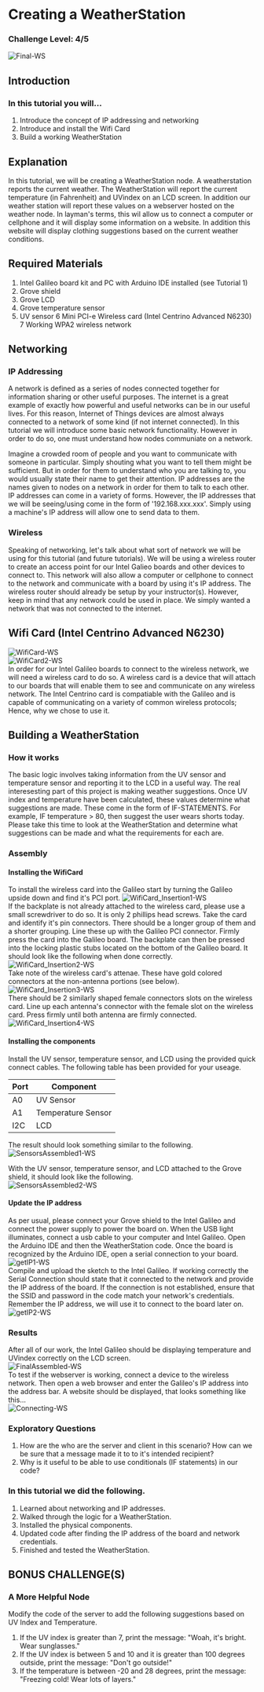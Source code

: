 
# Creating a WeatherStation
### Challenge Level: 4/5
![Final-WS](https://user-images.githubusercontent.com/22579849/32729554-0d581f54-c839-11e7-999c-7cc947be4bbe.jpg) <br />

## Introduction
### In this tutorial you will...
  1. Introduce the concept of IP addressing and networking
  2. Introduce and install the Wifi Card
  3. Build a working WeatherStation
  
## Explanation
In this tutorial, we will be creating a WeatherStation node. A weatherstation reports the current weather. The WeatherStation will report the current temperature (in Fahrenheit) and UVindex on an LCD screen. In addition our weather station will report these values on a webserver hosted on the weather node. In layman's terms, this wil allow us to connect a computer or cellphone and it will display some information on a website. In addition this website will display clothing suggestions based on the current weather conditions.
 
## Required Materials
 1. Intel Galileo board kit and PC with Arduino IDE installed (see Tutorial 1)
 2. Grove shield
 3. Grove LCD
 4. Grove temperature sensor
 5. UV sensor
 6 Mini PCI-e Wireless card (Intel Centrino Advanced N6230)
 7 Working WPA2 wireless network
 
## Networking
### IP Addressing
A network is defined as a series of nodes connected together for information sharing or other useful purposes. The internet is a great example of exactly how powerful and useful networks can be in our useful lives. For this reason, Internet of Things devices are almost always connected to a network of some kind (if not internet connected). In this tutorial we will introduce some basic network functionality. However in order to do so, one must understand how nodes communiate on a network.

Imagine a crowded room of people and you want to communicate with someone in particular. Simply shouting what you want to tell them might be sufficient. But in order for them to understand who you are talking to, you would usually state their name to get their attention. IP addresses are the names given to nodes on a network in order for them to talk to each other. IP addresses can come in a variety of forms. However, the IP addresses that we will be seeing/using come in the form of '192.168.xxx.xxx'. Simply using a machine's IP address will allow one to send data to them.

### Wireless 
Speaking of networking, let's talk about what sort of network we will be using for this tutorial (and future tutorials). We will be using a wireless router to create an access point for our Intel Galieo boards and other devices to connect to. This network will also allow a computer or cellphone to connect to the network and communicate with a board by using it's IP address. The wireless router should already be setup by your instructor(s). However, keep in mind that any network could be used in place. We simply wanted a network that was not connected to the internet.
 
## Wifi Card (Intel Centrino Advanced N6230)
![WifiCard-WS](https://user-images.githubusercontent.com/22579849/32729550-0d16439a-c839-11e7-83f1-66a7f27e87be.jpg) <br />
![WifiCard2-WS](https://user-images.githubusercontent.com/22579849/32729558-0dafd9ce-c839-11e7-904e-6ac32f2c28d9.jpg) <br />
In order for our Intel Galileo boards to connect to the wireless network, we will need a wireless card to do so. A wireless card is a device that will attach to our boards that will enable them to see and communicate on any wireless network. The Intel Centrino card is compatiable with the Galileo and is capable of communicating on a variety of common wireless protocols; Hence, why we chose to use it.

## Building a WeatherStation

### How it works
The basic logic involves taking information from the UV sensor and temperature sensor and reporting it to the LCD in a useful way. The real interesesting part of this project is making weather suggestions. Once UV index and temperature have been calculated, these values determine what suggestions are made. These come in the form of IF-STATEMENTS. For example, IF temperature > 80, then suggest the user wears shorts today. Please take this time to look at the WeatherStation and determine what suggestions can be made and what the requirements for each are.
 
### Assembly
#### Installing the WifiCard
To install the wireless card into the Galileo start by turning the Galileo upside down and find it's PCI port.
![WifiCard_Insertion1-WS](https://user-images.githubusercontent.com/22579849/32729557-0d9c7f50-c839-11e7-9fa2-3bbaffcdc19a.jpg) <br />
If the backplate is not already attached to the wireless card, please use a small screwdriver to do so. It is only 2 phillips head screws. Take the card and identify it's pin connectors. There should be a longer group of them and a shorter grouping. Line these up with the Galileo PCI connector. Firmly press the card into the Galileo board. The backplate can then be pressed into the locking plastic stubs located on the bottom of the Galileo board. It should look like the following when done correctly.
![WifiCard_Insertion2-WS](https://user-images.githubusercontent.com/22579849/32729551-0d2baff0-c839-11e7-9156-e5f137db6c7a.jpg) <br />
Take note of the wireless card's attenae. These have gold colored connectors at the non-antenna portions (see below).
![WifiCard_Insertion3-WS](https://user-images.githubusercontent.com/22579849/32729556-0d84536c-c839-11e7-84a9-56a9d17f2ed1.jpg) <br />
There should be 2 similarly shaped female connectors slots on the wireless card. Line up each antenna's connector with the female slot on the wireless card. Press firmly until both antenna are firmly connected.
![WifiCard_Insertion4-WS](https://user-images.githubusercontent.com/22579849/32729555-0d6f9c7e-c839-11e7-8e65-47c0a2633853.jpg) <br />


#### Installing the components
Install the UV sensor, temperature sensor, and LCD using the provided quick connect cables. The following table has been provided for your useage.<br />

Port | Component
--- | ---
A0  |  UV Sensor
A1  |  Temperature Sensor
I2C |  LCD 

The result should look something similar to the following. <br />
![SensorsAssembled1-WS](https://user-images.githubusercontent.com/22579849/32729560-0dda5410-c839-11e7-810a-ccec19ecb423.jpg) <br />

With the UV sensor, temperature sensor, and LCD attached to the Grove shield, it should look like the following.<br />
![SensorsAssembled2-WS](https://user-images.githubusercontent.com/22579849/32729552-0d4109fe-c839-11e7-8df7-85552b6d44b8.jpg) <br />

#### Update the IP address
As per usual, please connect your Grove shield to the Intel Galileo and connect the power supply to power the board on. When the USB light illuminates, connect a usb cable to your computer and Intel Galileo. Open the Arduino IDE and then the WeatherStation code. Once the board is recognized by the Arduino IDE, open a serial connection to your board. <br />
![getIP1-WS](https://user-images.githubusercontent.com/22579849/32729187-cb776078-c837-11e7-9592-d4ba1e33d384.JPG) <br />
Compile and upload the sketch to the Intel Galileo. If working correctly the Serial Connection should state that it connected to the network and provide the IP address of the board. If the connection is not established, ensure that the SSID and password in the code match your network's credentials. Remember the IP address, we will use it to connect to the board later on. <br />
![getIP2-WS](https://user-images.githubusercontent.com/22579849/32729188-cb8e560c-c837-11e7-9e5a-a0fd2dc080a6.JPG) <br />

### Results
After all of our work, the Intel Galileo should be displaying temperature and UVindex correctly on the LCD screen. <br />
![FinalAssembled-WS](https://user-images.githubusercontent.com/22579849/32729554-0d581f54-c839-11e7-999c-7cc947be4bbe.jpg) <br />
To test if the webserver is working, connect a device to the wireless network. Then open a web browser and enter the Galileo's IP address into the address bar. A website should be displayed, that looks something like this...<br />
![Connecting-WS](https://user-images.githubusercontent.com/22579849/32729189-cba41690-c837-11e7-9bc4-54398665a13c.JPG) <br />

### Exploratory Questions
 1.  How are the who are the server and client in this scenario? How can we be sure that a message made it to to it's intended recipient?
 2.  Why is it useful to be able to use conditionals (IF statements) in our code?

### In this tutorial we did the following.
 
 1. Learned about networking and IP addresses.
 2. Walked through the logic for a WeatherStation.
 3. Installed the physical components.
 4. Updated code after finding the IP address of the board and network credentials.
 6. Finished and tested the WeatherStation.
  
## BONUS CHALLENGE(S)

### A More Helpful Node
Modify the code of the server to add the following suggestions based on UV Index and Temperature.

 1. If the UV index is greater than 7, print the message: "Woah, it's bright. Wear sunglasses."
 2. If the UV index is between 5 and 10 and it is greater than 100 degrees outside, print the message: "Don't go outside!"
 3. If the temperature is between -20 and 28 degrees, print the message: "Freezing cold! Wear lots of layers."
